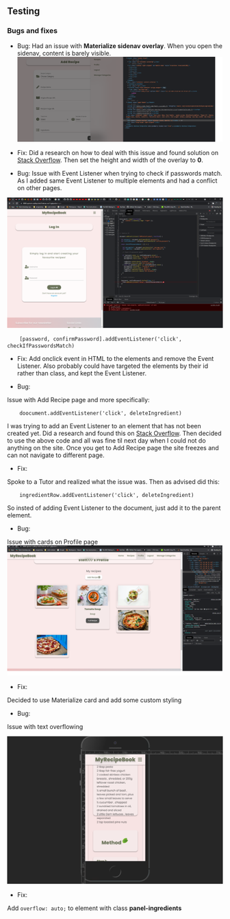 ## Testing
### Bugs and fixes
- Bug:
Had an issue with **Materialize sidenav overlay**. When you open the sidenav, content is barely visible.
![Sidenav Overlay](assets/img-readme/sidenav-overlay.png)

- Fix:
Did a research on how to deal with this issue and found solution on [Stack Overflow](https://stackoverflow.com/questions/38642911/how-to-disable-sidenav-overlay-in-materializecss).
Then set the height and width of the overlay to **0**.

- Bug:
Issue with Event Listener when trying to check if passwords match. 
As I added same Event Listener to multiple elements and had a conflict on other pages.

![JS Error](assets/img-readme/js-error.png)
    
        [password, confirmPassword].addEventListener('click', checkIfPasswordsMatch)

- Fix:
Add onclick event in HTML to the elements and remove the Event Listener. Also probably could have targeted the elements by their id rather than class, and kept the Event Listener.

- Bug:

Issue with Add Recipe page and more specifically:

        doocument.addEventListener('click', deleteIngredient)

I was trying to add an Event Listener to an element that has not been created yet. Did a research and found this on [Stack Overflow](https://stackoverflow.com/questions/30601620/adding-an-event-listener-to-an-element-that-doesnt-exist-yet-in-vanilla-javascr). Then decided to use the above code and all was fine til next day when I could not do anything on the site. Once you get to Add Recipe page the site freezes and can not navigate to different page.

- Fix:

Spoke to a Tutor and realized what the issue was. Then as advised did this:

        ingredientRow.addEventListener('click', deleteIngredient)

So insted of adding Event Listener to the document, just add it to the parent element.

- Bug:

Issue with cards on Profile page
![Layout Issue](assets/img-readme/layout-issue.png)

- Fix:

Decided to use Materialize card and add some custom styling 


- Bug:

Issue with text overflowing 

![Oveflow bug](assets/img-readme/overflow-bug.png)

- Fix:

Add ` overflow: auto; ` to element with class **panel-ingredients**
